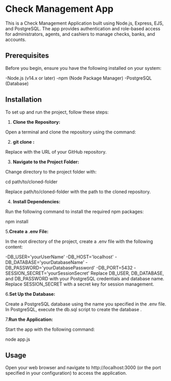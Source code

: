 
# Check Management App
This is a Check Management Application built using Node.js, Express, EJS, and PostgreSQL. The app provides authentication and role-based access for administrators, agents, and cashiers to manage checks, banks, and accounts.

## Prerequisites
Before you begin, ensure you have the following installed on your system:

-Node.js (v14.x or later)
-npm (Node Package Manager)
-PostgreSQL (Database)
## Installation
To set up and run the project, follow these steps:

1. **Clone the Repository:**

Open a terminal and clone the repository using the command:

2. **git clone <repository-url>:**

Replace <repository-url> with the URL of your GitHub repository.

3. **Navigate to the Project Folder:**

Change directory to the project folder with:

cd path/to/cloned-folder

Replace path/to/cloned-folder with the path to the cloned repository.

4. **Install Dependencies:**

Run the following command to install the required npm packages:

npm install

5.**Create a .env File:**

In the root directory of the project, create a .env file with the following content:

-DB_USER='yourUserName'
-DB_HOST='localhost'
-DB_DATABASE='yourDatabaseName'
-DB_PASSWORD='yourDatabasePassword'
-DB_PORT=5432
-SESSION_SECRET='yourSessionSecret'
Replace DB_USER, DB_DATABASE, and DB_PASSWORD with your PostgreSQL credentials and database name. Replace SESSION_SECRET with a secret key for session management.

6.**Set Up the Database:**

Create a PostgreSQL database using the name you specified in the .env file.
In PostgreSQL, execute the db.sql script to create the database .

7.**Run the Application:**

Start the app with the following command:

node app.js

## Usage
Open your web browser and navigate to http://localhost:3000 (or the port specified in your configuration) to access the application.








